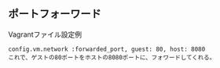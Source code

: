 ## ポートフォーワード
Vagrantファイル設定例
```
config.vm.network :forwarded_port, guest: 80, host: 8080
これで、ゲストの80ポートをホストの8080ポートに、フォワードしてくれる。
```
